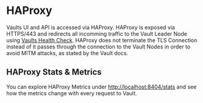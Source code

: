 # HAProxy
Vaults UI and API is accessed via HAProxy.
HAProxy is exposed via HTTPS/443 and redirects all incomming traffic to the Vault Leader Node using [Vaults Health Check](https://developer.hashicorp.com/vault/api-docs/system/health).
HAProxy does not terminate the TLS Connection instead of it passes through the connection to the Vault Nodes in order to avoid MITM attacks, as stated by the Vault docs.

## HAProxy Stats & Metrics
You can explore HAProxy Metrics under [http://localhost:8404/stats](http://localhost:8404/stats) and see how the metrics change with every request to Vault.

